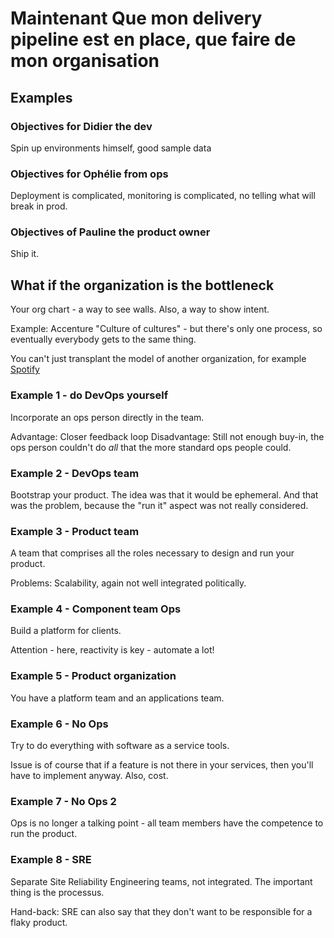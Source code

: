 # Maintenant Que mon delivery pipeline est en place, que faire de mon organisation

## Examples

### Objectives for Didier the dev
Spin up environments himself, good sample data

### Objectives for Ophélie from ops
Deployment is complicated, monitoring is complicated, no telling what will break in prod.

### Objectives of Pauline the product owner
Ship it.

## What if the organization is the bottleneck
Your org chart - a way to see walls. Also, a way to show intent.

Example: Accenture "Culture of cultures" - but there's only one process, so eventually everybody gets to the same thing.

You can't just transplant the model of another organization, for example [Spotify](https://blog.crisp.se/2012/11/14/henrikkniberg/scaling-agile-at-spotify)

### Example 1 - do DevOps yourself
Incorporate an ops person directly in the team.

Advantage: Closer feedback loop
Disadvantage: Still not enough buy-in, the ops person couldn't do *all* that the more standard ops people could.

### Example 2 - DevOps team
Bootstrap your product. The idea was that it would be ephemeral. And that was the problem, because the "run it" aspect was not really considered.

### Example 3 - Product team
A team that comprises all the roles necessary to design and run your product.

Problems: Scalability, again not well integrated politically.

### Example 4 - Component team Ops
Build a platform for clients.

Attention - here, reactivity is key - automate a lot!

### Example 5 - Product organization
You have a platform team and an applications team.

### Example 6 - No Ops
Try to do everything with software as a service tools.

Issue is of course that if a feature is not there in your services, then you'll have to implement anyway. Also, cost.

### Example 7 - No Ops 2
Ops is no longer a talking point - all team members have the competence to run the product.

### Example 8 - SRE
Separate Site Reliability Engineering teams, not integrated. The important thing is the processus.

Hand-back: SRE can also say that they don't want to be responsible for a flaky product.


